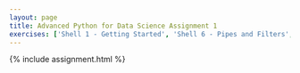 ```yaml
---
layout: page
title: Advanced Python for Data Science Assignment 1
exercises: ['Shell 1 - Getting Started', 'Shell 6 - Pipes and Filters', 'Shell 7 - For Loops + Other Peoples Programs']
---
```


{% include assignment.html %}
